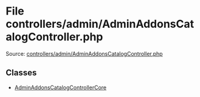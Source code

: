File controllers/admin/AdminAddonsCatalogController.php
=========
Source: [controllers/admin/AdminAddonsCatalogController.php](https://github.com/PrestaShop/PrestaShop/blob/1.6.1.1/controllers/admin/AdminAddonsCatalogController.php)


Classes
-------

* [AdminAddonsCatalogControllerCore](class.AdminAddonsCatalogControllerCore)

